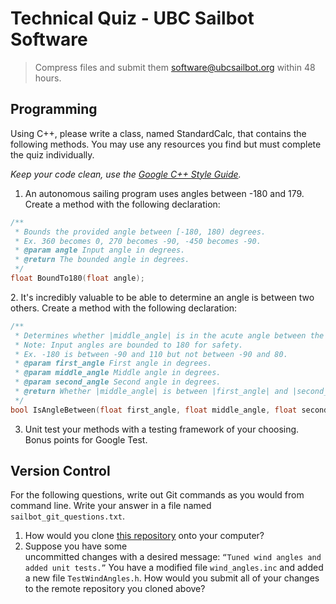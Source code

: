 # Technical Quiz - UBC Sailbot Software

> Compress files and submit them software@ubcsailbot.org within 48 hours.

## Programming

Using C++, please write a class, named StandardCalc, that contains the following methods. You may use any resources you find but must complete the quiz individually.

*Keep your code clean, use the [Google C++ Style Guide](https://google.github.io/styleguide/cppguide.html).*

1. An autonomous sailing program uses angles between -180 and 179. Create a method with the following declaration:
```cpp
/**
 * Bounds the provided angle between [-180, 180) degrees.
 * Ex. 360 becomes 0, 270 becomes -90, -450 becomes -90.
 * @param angle Input angle in degrees.
 * @return The bounded angle in degrees.
 */
float BoundTo180(float angle);
```

2. It's incredibly valuable to be able to determine an angle is between two others.  Create a method with the following declaration:
```cpp
/**
 * Determines whether |middle_angle| is in the acute angle between the other two bounding angles.
 * Note: Input angles are bounded to 180 for safety.
 * Ex. -180 is between -90 and 110 but not between -90 and 80.
 * @param first_angle First angle in degrees.
 * @param middle_angle Middle angle in degrees.
 * @param second_angle Second angle in degrees.
 * @return Whether |middle_angle| is between |first_angle| and |second_angle| (exclusive).
 */
bool IsAngleBetween(float first_angle, float middle_angle, float second_angle);
```

3. Unit test your methods with a testing framework of your choosing. Bonus points for Google Test.


## Version Control

For the following questions, write out Git commands as you would from command line.
Write your answer in a file named `sailbot_git_questions.txt`.

1. How would you clone [this repository](https://bitbucket.ubcsailbot.org/projects/TOOLS/repos/bash-settings) onto your computer?
2. Suppose you have some uncommitted changes with a desired message: `“Tuned wind angles and added unit tests.”`  You have a modified file `wind_angles.inc` and added a new file `TestWindAngles.h`.  How would you submit all of your changes to the remote repository you cloned above?
